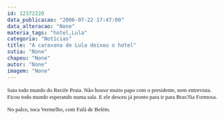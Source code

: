 ```yaml
---
id: 12372220
data_publicacao: "2006-07-22 17:47:00"
data_alteracao: "None"
materia_tags: "hotel,Lula"
categoria: "Notícias"
title: "A caravana de Lula deixou o hotel"
sutia: "None"
chapeu: "None"
autor: "None"
imagem: "None"
---
```

<p><FONT face=Verdana size=2></p>
<p><P>Saiu todo mundo do Recife Praia. Não houve muito papo com o presidente, nem entrevista. Ficou todo mundo esperando numa sala. E ele desceu já pronto para ir para Bras?lia Formosa.</P></p>
<p><P>No palco, toca Vermelho, com Fafá de Belém.</P></FONT> </p>
